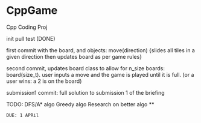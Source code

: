 # CppGame
Cpp Coding Proj

init pull test (DONE)

first commit with the board, 
    and objects: move(direction) {slides all tiles in a given direction then updates board as per game rules}

second commit,
    updates board class to allow for n_size boards: board(size_t).
    user inputs a move and the game is played until it is full. (or a user wins: a 2 is on the board)

submission1 commit:
    full solution to submission 1 of the briefing

TODO:
    DFS/A* algo
    Greedy algo
    Research on better algo **

    DUE: 1 APRil

